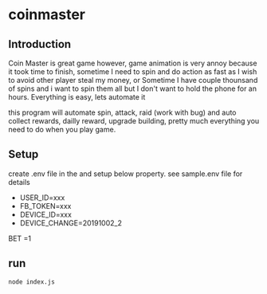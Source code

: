 # coinmaster
## Introduction
Coin Master is great game however, game animation is very annoy because it took time to finish, sometime I need to spin and do action as fast as I wish to avoid other player steal my money, or Sometime I have couple thounsand of spins and i want to spin them all but I don't want to hold the phone for an hours. Everything is easy, lets automate it

this program will automate spin, attack, raid (work with bug) and auto collect rewards, dailly reward, upgrade building, pretty much everything you need to do when you play game.


## Setup
create .env file in the and setup below property. see sample.env file for details

- USER_ID=xxx
- FB_TOKEN=xxx
- DEVICE_ID=xxx
- DEVICE_CHANGE=20191002_2

BET =1

## run

```sh 
node index.js

```


